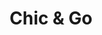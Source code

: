 ---
title: "Chic & Go"
url: /ciudad-autonoma-de-buenos-aires/chic-und-go-holmberg/
shop: Friseur
---